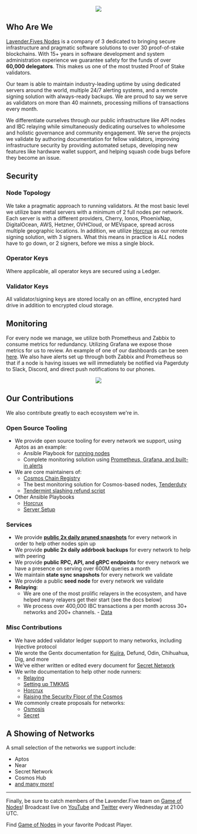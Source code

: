 
<p align="center">
  <img src="https://github.com/LavenderFive/.github/assets/9121234/d24298a0-f7b5-42cd-8b86-273232771535" />
</p>


## Who Are We
[Lavender.Fives Nodes](https://www.lavenderfive.com/) is a company of 3 dedicated to bringing secure 
infrastructure and pragmatic software solutions to over 30 proof-of-stake blockchains. With 15+ years 
in software development and system administration experience we guarantee safety for the funds of 
over **60,000 delegators**. This makes us one of the most trusted Proof of Stake validators.

Our team is able to maintain industry-leading uptime by using dedicated servers around the world, 
multiple 24/7 alerting systems, and a remote signing solution with always-ready backups. We are 
proud to say we serve as validators on more than 40 mainnets, processing millions of transactions every month.

We differentiate ourselves through our public infrastructure like API nodes and IBC relaying while 
simultaneously dedicating ourselves to wholesome and holistic governance and community engagement. We serve the
projects we validate by authoring documentation for fellow validators, improving infrastructure security
by providing automated setups, developing new features like hardware wallet support, and helping squash
code bugs before they become an issue.

## Security

### Node Topology

We take a pragmatic approach to running validators. At the most basic level we utilize bare metal servers
with a minimum of 2 full nodes per network. Each server is with a different providers, Cherry, Ionos, 
PhoenixNap, DigitalOcean, AWS, Hetzner, OVHCloud, or MEVspace, spread across multiple geographic locations.
In addition, we utilize [Horcrux](https://github.com/strangelove-ventures/horcrux) as our remote signing solution, 
with 3 signers. What this means in practice is *ALL* nodes have to go down, or 2 signers, before we miss a single block.

### Operator Keys

Where applicable, all operator keys are secured using a Ledger. 

### Validator Keys

All validator/signing keys are stored locally on an offline, encrypted hard drive in addition to encrypted cloud storage.

## Monitoring

For every node we manage, we utilize both Prometheus and Zabbix to consume metrics for redundancy. Utilizing Grafana
we expose those metrics for us to review. An example of one of our dashboards can be seen 
[here](https://github.com/LavenderFive/aptos-monitoring#3-checkly-integation-optional). We also have alerts set up 
through both Zabbix and Prometheus so that if a node is having issues we will immediately be notified via Pagerduty to
Slack, Discord, and direct push notifications to our phones. 

<p align="center"><img src="https://github.com/LavenderFive/.github/assets/9121234/49fd2ed2-f674-4eb8-abdf-d33dae13bdcc" /></p>

## Our Contributions

We also contribute greatly to each ecosystem we're in. 

### Open Source Tooling

- We provide open source tooling for every network we support, using Aptos as an example:
  - Ansible Playbook for [running nodes](https://github.com/LavenderFive/aptos-ansible)
  - Complete monitoring solution using [Prometheus, Grafana, and built-in alerts](https://github.com/LavenderFive/aptos-monitoring)
- We are core maintainers of:
  - [Cosmos Chain Registry](https://github.com/cosmos/chain-registry) 
  - The best monitoring solution for Cosmos-based nodes, [Tenderduty](https://github.com/blockpane/tenderduty)
  - [Tendermint slashing refund script](https://github.com/LavenderFive/slash_refunds_tendermint)
- Other Ansible Playbooks
  - [Horcrux](https://github.com/LavenderFive/horcrux-ansible)
  - [Server Setup](https://github.com/LavenderFive/secure-server-setup-ansible)

### Services

- We provide [**public 2x daily pruned snapshots**](https://services.lavenderfive.com/) for every network in order to help other nodes spin up
- We provide **public 2x daily addrbook backups** for every network to help with peering
- We provide **public RPC, API, and gRPC endpoints** for every network we have a presence on serving over 600M queries a month
- We maintain **state sync snapshots** for every network we validate
- We provide a public **seed node** for every network we validate
- **Relaying**: 
  - We are one of the most prolific relayers in the ecosystem, and have helped many relayers get their start (see the docs below)
  - We process over 400,000 IBC transactions a per month across 30+ networks and 200+ channels. - [Data](https://relayers.smartstake.io/relayer/F87ADDB700C0CC94)

### Misc Contributions

- We have added validator ledger support to many networks, including Injective protocol
- We wrote the Gentx documentation for [Kujira](https://github.com/Team-Kujira/networks/pull/5), Defund, Odin, Chihuahua, Dig, and more
- We've either written or edited every document for [Secret Network](https://docs.scrt.network/)
- We write documentation to help other node runners:
  - [Relaying](https://docs.scrt.network/relayers/setting-up-hermes.html)
  - [Setting up TMKMS](https://gist.github.com/dylanschultzie/c7c4eed531df0f004a50c5395e1604b3)
  - [Horcrux](https://gist.github.com/dylanschultzie/0a0b10cf695749f9697197759e7b12ec)
  - [Raising the Security Floor of the Cosmos](https://medium.com/@lavenderfive/raising-the-security-floor-of-the-cosmos-2467f5e71966)
- We commonly create proposals for networks:
  - [Osmosis](https://commonwealth.im/osmosis/proposal/discussion/2487-proposal-discussion-signaling-proposal-for-scrt-incentivized-pools)
  - [Secret](https://secretnodes.com/secret/chains/secret-4/governance/proposals/93)

## A Showing of Networks
A small selection of the networks we support include:
- Aptos
- Near
- Secret Network
- Cosmos Hub 
- [and many more!](https://www.lavenderfive.com/)

---

Finally, be sure to catch members of the Lavender.Five team on [Game of Nodes](https://twitter.com/gameofnodes_)!
Broadcast live on [YouTube](https://www.youtube.com/channel/UCWsyvi27z0i2bmOyBw1MAKA/videos) and 
[Twitter](https://twitter.com/gameofnodes_) every Wednesday at 21:00 UTC.

Find [Game of Nodes](https://rss.com/podcasts/game-of-nodes/) in your favorite Podcast Player.
